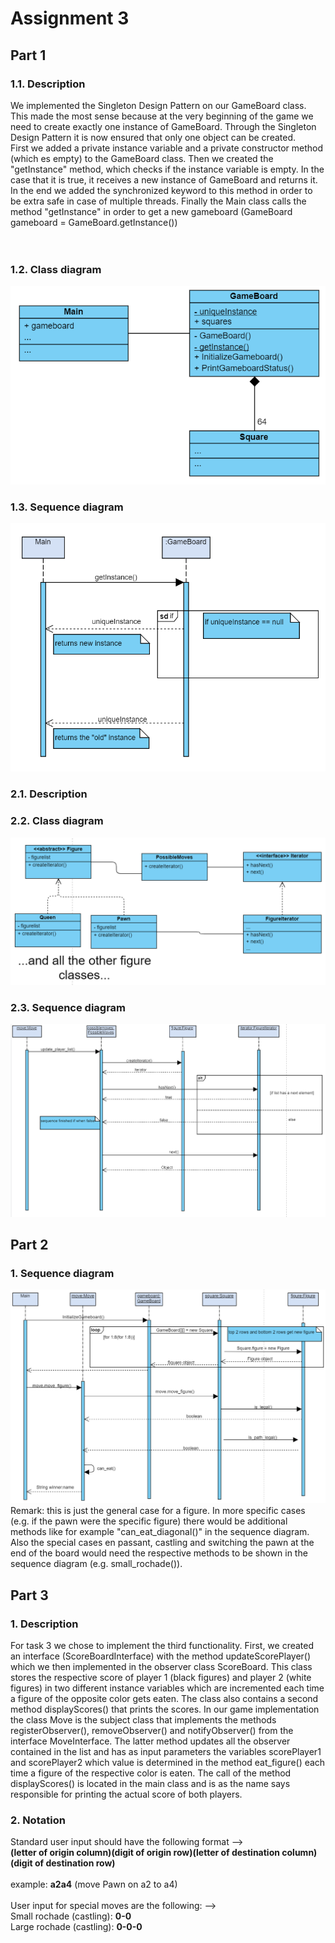 # Assignment 3 <br/>
## Part 1 <br/>
### 1.1. Description <br/>
We implemented the Singleton Design Pattern on our GameBoard class. This made the most sense because at the very beginning of the game we need to create exactly one instance of GameBoard. Through the Singleton Design Pattern it is now ensured that only one object can be created.<br/>
First we added a private instance variable and a private constructor method (which es empty) to the GameBoard class. Then we created the "getInstance" method, which checks if the instance variable is empty. In the case that it is true, it receives a new instance of GameBoard and returns it. In the end we added the synchronized keyword to this method in order to be extra safe in case of multiple threads. Finally the Main class calls the method "getInstance" in order to get a new gameboard (GameBoard gameboard = GameBoard.getInstance())<br/><br/><br/>
### 1.2. Class diagram <br/>
![class_diagram_singleton](https://github.com/davebasler/BINF4241-group-16-/blob/master/Assignment%203/class_diagram_singleton.PNG)

### 1.3. Sequence diagram <br/>
![class_diagram_singleton](https://github.com/davebasler/BINF4241-group-16-/blob/master/Assignment%203/sequence_diagram_singleton.PNG)
<br/>
### 2.1. Description <br/>

### 2.2. Class diagram <br/>
![class_diagram_singleton](https://github.com/davebasler/BINF4241-group-16-/blob/master/Assignment%203/class_diagram_iterator.PNG)
### 2.3. Sequence diagram <br/>
![class_diagram_singleton](https://github.com/davebasler/BINF4241-group-16-/blob/master/Assignment%203/sequence_diagram_iterator.PNG)
<br/>
## Part 2 <br/>
### 1. Sequence diagram <br/>
![class_diagram_singleton](https://github.com/davebasler/BINF4241-group-16-/blob/master/Assignment%203/sequence_diagram_task2.PNG)
<br/>
Remark: this is just the general case for a figure. In more specific cases (e.g. if the pawn were the specific figure) there would be additional methods like for example "can_eat_diagonal()" in the sequence diagram. Also the special cases en passant, castling and switching the pawn at the end of the board would need the respective methods to be shown in the sequence diagram (e.g. small_rochade()).
## Part 3 <br/>
### 1. Description <br/>
For task 3 we chose to implement the third functionality. First, we created an interface (ScoreBoardInterface) with the method updateScorePlayer() which we then implemented in the observer class ScoreBoard. This class stores the respective score of player 1 (black figures) and player 2 (white figures) in two different instance variables which are incremented each time a figure of the opposite color gets eaten. The class also contains a second method displayScores() that prints the scores.
In our game implementation the class Move is the subject class that implements the methods registerObserver(), removeObserver() and notifyObserver() from the interface MoveInterface. The latter method updates all the observer contained in the list and has as input parameters the variables scorePlayer1 and scorePlayer2 which value is determined in the method eat_figure() each time a figure of the respective color is eaten. 
The call of the method  displayScores() is located in the main class and is as the name says responsible for printing the actual score of both players.
<br/>
### 2. Notation <br/>
Standard user input should have the following format --> <br/>
**(letter of origin column)(digit of origin row)(letter of destination column)(digit of destination row)** <br/>
<br/> 
example: **a2a4** (move Pawn on a2 to a4) <br/> <br/> 
User input for special moves are the following: --><br/> 
Small rochade (castling): **0-0**<br/> 
Large rochade (castling): **0-0-0**

